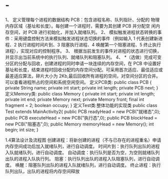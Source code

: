 # -
1、 定义管理每个进程的数据结构 PCB：包含进程名称、队列指针、分配的 物理内存区域（基址和长度）。每创建一个进程时，需要为其创建 PCB 并分配空 闲内存空间，对 PCB 进行初始化，并加入就绪队列。 2、 模拟触发进程状态转换的事件：采用键盘控制方法来模拟触发进程状态切换的事件（例如输入 1 代表创建新进程、2 执行进程时间片到、3 阻塞执行进程、4 唤醒第一个阻塞进程、5 终止执行进程），实现对应的控制程序。 3、 根据当前发生的事件对进程的状态进行切换，并显示出当前系统中的执行队列、就绪队列和阻塞队列。  4、 *（选做）完成可变分区的分配与回收，创建进程的同时申请一块连续的内存空间，在 PCB 中设置好基址和长度，结束进程时回收分配的内存空间分配。可采用首次适应、最佳适应或最差适应算法，碎片大小为 2Kb,最后回收所有进程的空间，对空间分区的合并。可以查看进程所占的空间和系统空闲空间。 
定义PCB类:
public class PCB {
    private String name;
    private int start;
    private int length;
    private PCB next;
}
定义Memory类:
public class Memory {
    private int start;
    private int length;
    private int end;
    private Memory next;
    private Memory front;
    final int fragment = 2;
    boolean occupy;
}
定义Test类:整体功能的实现类
public class Test extends MainActivity2{
    public PCB readyHead = new PCB("就绪态",0);
    public PCB executeHead = new PCB("执行态",0);
    public PCB blockHead = new PCB("阻塞态",0);
    public Memory memoryHead = new Memory();
    int begin;
    int size;
}

1.4算法设计及流程图
创建进程：将新创建的进程（不与已存在的进程重名）申请内存空间成功后加入就绪队列，进行自动调度。 
时间片到：执行队列出队的进程入队就绪队列，进行自动调度。 
自动调度：执行队列是否为空，为空则就绪队列出队的进程入队执行列。 
阻塞：执行队列出队的进程入队阻塞队列，进行自动调度。 
唤醒：阻塞队列出队的进程入队就绪队列，进行自动调度。 
终止进程：执行队列出队，出队的进程将内存空间释放
